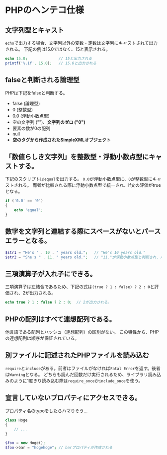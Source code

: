 # PHPのヘンテコ仕様

## 文字列型とキャスト

`echo`で出力する場合、文字列以外の変数・定数は文字列にキャストされて出力される。
下記の例は15.0ではなく、15と表示される。

```php
echo 15.0;              // 15と出力される
printf('%.1f', 15.0);   // 15.0と出力される
```

## falseと判断される論理型

PHPは下記をfalseと判断する。

* false (論理型)
* 0 (整数型)
* 0.0 (浮動小数点型)
* 空の文字列 ("")、__文字列のゼロ ("0")__
* 要素の数が0の配列
* null
* __空のタグから作成されたSimpleXMLオブジェクト__

## 「数値らしき文字列」を整数型・浮動小数点型にキャストする。

下記のスクリプトは`equal`を出力する。
`0.0`が浮動小数点型に、`0`が整数型にキャストされる。
両者が比較される際に浮動小数点型で統一され、if文の評価がtrueとなる。

```php
if ('0.0' == '0')
{
    echo 'equal';
}
```

## 数字を文字列と連結する際にスペースがないとパースエラーとなる。

```php
$str1 = "He's " . 10 . " years old.";   // "He's 10 years old."
$str2 = "She's " . 11. " years old.";   // "11."が浮動小数点型と判断され、パースエラーが発生する。
```

## 三項演算子が入れ子にできる。

三項演算子は左結合であるため、下記の式は`(true ? 1 : false) ? 2 : 0`と評価され、2が出力される。

```php
echo true ? 1 : false ? 2 : 0;  // 2が出力される。
```

## PHPの配列はすべて連想配列である。

他言語である配列とハッシュ（連想配列）の区別がない。
この特性から、PHPの連想配列は順序が保証されている。

## 別ファイルに記述されたPHPファイルを読み込む

`require`と`include`がある。前者はファイルがなければ`Fatal Error`を返す。後者は`Warning`となる。
どちらも読んだ回数だけ実行されるため、ライブラリ読み込みのように1度きり読み込む際は`require_once`か`include_once`を使う。

## 宣言していないプロパティにアクセスできる。

プロパティ名のtypoをしたらハマりそう…

```php
class Hoge
{
    // ...
}

$foo = new Hoge();
$foo->bar = "hogehoge"; // barプロパティが作成される
```

